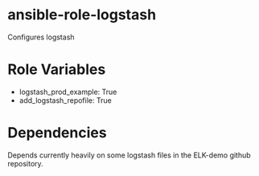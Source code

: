 ansible-role-logstash
=====================

Configures logstash 

Role Variables
==============

 - logstash\_prod\_example: True
 - add\_logstash\_repofile: True

Dependencies
============

Depends currently heavily on some logstash files in the ELK-demo github repository.
